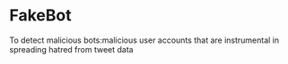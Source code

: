# FakeBot
To detect malicious bots:malicious user accounts that are instrumental in spreading hatred from tweet data
